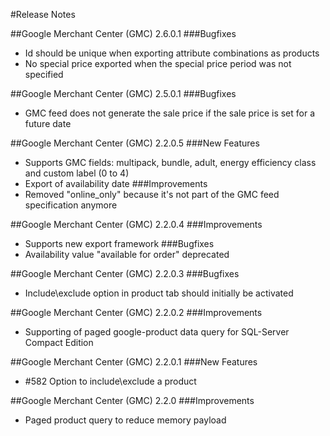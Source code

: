﻿#Release Notes

##Google Merchant Center (GMC) 2.6.0.1
 ###Bugfixes
 * Id should be unique when exporting attribute combinations as products
 * No special price exported when the special price period was not specified

##Google Merchant Center (GMC) 2.5.0.1
###Bugfixes
* GMC feed does not generate the sale price if the sale price is set for a future date

##Google Merchant Center (GMC) 2.2.0.5
###New Features
* Supports GMC fields: multipack, bundle, adult, energy efficiency class and custom label (0 to 4)
* Export of availability date
###Improvements
* Removed "online_only" because it's not part of the GMC feed specification anymore

##Google Merchant Center (GMC) 2.2.0.4
###Improvements
* Supports new export framework
###Bugfixes
* Availability value "available for order" deprecated

##Google Merchant Center (GMC) 2.2.0.3
###Bugfixes
* Include\exclude option in product tab should initially be activated

##Google Merchant Center (GMC) 2.2.0.2
###Improvements
* Supporting of paged google-product data query for SQL-Server Compact Edition

##Google Merchant Center (GMC) 2.2.0.1
###New Features
* #582 Option to include\exclude a product

##Google Merchant Center (GMC) 2.2.0
###Improvements
* Paged product query to reduce memory payload